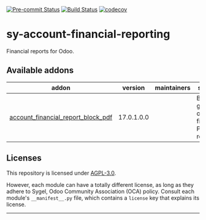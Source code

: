 
<!-- /!\ Non OCA Context : Set here the badge of your runbot / runboat instance. -->
[![Pre-commit Status](https://github.com/sygel-technology/sy-account-financial-reporting/actions/workflows/pre-commit.yml/badge.svg?branch=17.0)](https://github.com/sygel-technology/sy-account-financial-reporting/actions/workflows/pre-commit.yml?query=branch%3A17.0)
[![Build Status](https://github.com/sygel-technology/sy-account-financial-reporting/actions/workflows/test.yml/badge.svg?branch=17.0)](https://github.com/sygel-technology/sy-account-financial-reporting/actions/workflows/test.yml?query=branch%3A17.0)
[![codecov](https://codecov.io/gh/sygel-technology/sy-account-financial-reporting/branch/17.0/graph/badge.svg)](https://codecov.io/gh/sygel-technology/sy-account-financial-reporting)
<!-- /!\ Non OCA Context : Set here the badge of your translation instance. -->

<!-- /!\ do not modify above this line -->

# sy-account-financial-reporting

Financial reports for Odoo.

<!-- /!\ do not modify below this line -->

<!-- prettier-ignore-start -->

[//]: # (addons)

Available addons
----------------
addon | version | maintainers | summary
--- | --- | --- | ---
[account_financial_report_block_pdf](account_financial_report_block_pdf/) | 17.0.1.0.0 |  | Block the generation of financial PDF reports

[//]: # (end addons)

<!-- prettier-ignore-end -->

## Licenses

This repository is licensed under [AGPL-3.0](LICENSE).

However, each module can have a totally different license, as long as they adhere to Sygel, Odoo Community Association (OCA)
policy. Consult each module's `__manifest__.py` file, which contains a `license` key
that explains its license.

----
<!-- /!\ Non OCA Context : Set here the full description of your organization. -->
